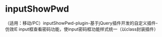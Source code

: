 # inputShowPwd
（适用：移动/PC）inputShowPwd-plugin-基于jQuery插件开发的自定义插件-仿效IE input框查看密码功能，使input密码框功能样式统一（以class封装插件）
